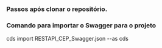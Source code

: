 ### Passos após clonar o repositório.

### Comando para importar o Swagger para o projeto
cds import RESTAPI_CEP_Swagger.json --as cds
